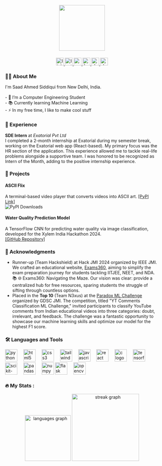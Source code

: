 <div align="center">
  <img height="150" src="https://avatars.githubusercontent.com/u/142170496?v=4" />
</div>

###

<div align="center">
  <a href="https://www.linkedin.com/in/saad-ahmed-siddiqui-666075288?lipi=urn%3Ali%3Apage%3Ad_flagship3_profile_view_base_contact_details%3BRHFNyqybS3GmRWJ3s6ezpA%3D%3D" target="_blank">
    <img src="https://img.shields.io/static/v1?message=LinkedIn&logo=linkedin&label=&color=0077B5&logoColor=white&labelColor=&style=for-the-badge" height="25" alt="linkedin logo" />
  </a>
  <a href="https://leetcode.com/saad1926q/" target="_blank">
    <img src="https://img.shields.io/static/v1?message=LeetCode&logo=LeetCode&label=&color=FFA116&logoColor=white&labelColor=&style=for-the-badge" height="25" alt="leetcode logo" />
  </a>
  <a href="https://www.geeksforgeeks.org/user/saad1926q/" target="_blank">
    <img src="https://img.shields.io/static/v1?message=GeeksforGeeks&logo=geeksforgeeks&label=&color=5B9B2D&logoColor=white&labelColor=&style=for-the-badge" height="25" alt="geeksforgeeks logo" />
  </a>
  <a href="https://www.kaggle.com/saad1926q" target="_blank">
    <img src="https://img.shields.io/static/v1?message=Kaggle&logo=kaggle&label=&color=20BEFF&logoColor=white&labelColor=&style=for-the-badge" height="25" alt="kaggle logo" />
  </a>
  <a href="https://devpost.com/saad-ahmed1926q" target="_blank">
    <img src="https://img.shields.io/static/v1?message=Devpost&logo=devpost&label=&color=6B9B4A&logoColor=white&labelColor=&style=for-the-badge" height="25" alt="devpost logo" />
  </a>
  <a href="https://devfolio.co/@saad1926q" target="_blank">
    <img src="https://img.shields.io/static/v1?message=Devfolio&logo=devfolio&label=&color=2B2D42&logoColor=white&labelColor=&style=for-the-badge" height="25" alt="devfolio logo" />
  </a>
</div>

###

<h3 align="left">🧑‍💻 About Me</h3>

<p align="left">I'm Saad Ahmed Siddiqui from New Delhi, India.<br><br>- 🔭 I’m a Computer Engineering Student<br>- 📚 Currently learning Machine Learning<br>- ⚡ In my free time, I like to make cool stuff</p>

###

<h3 align="left">💼 Experience</h3>

<p align="left">
  <strong>SDE Intern</strong> at <em>Exatorial Pvt Ltd</em><br>
  I completed a 2-month internship at Exatorial during my semester break, working on the Exatorial web app (React-based). My primary focus was the HR section of the application. This experience allowed me to tackle real-life problems alongside a supportive team. I was honored to be recognized as Intern of the Month, adding to the positive internship experience.
</p>

###

<h3 align="left">🚀 Projects</h3>

<h4>ASCII Flix</h4>
<p align="left">
  A terminal-based video player that converts videos into ASCII art. 
  <a href="https://pypi.org/project/ascii-flix/">[PyPI Link]</a> 
  <br>
  <img src="https://static.pepy.tech/badge/ascii-flix" alt="PyPI Downloads" />
</p>

<h4>Water Quality Prediction Model</h4>
<p align="left">
  A TensorFlow CNN for predicting water quality via image classification, developed for the Xylem India Hackathon 2024.
  <br><a href="https://github.com/owaismohammad/pristine-cnn">[GitHub Repository]</a>
</p>

###

<h3 align="left">🔔 Acknowledgments</h3>

<ul align="left">
  <li>
    Runner-up (Team Hackshield) at Hack JMI 2024 organized by IEEE JMI. We crafted an educational website, <a href="https://devfolio.co/projects/exams-72d6" target="_blank">Exams360</a>, aiming to simplify the exam preparation journey for students tackling IITJEE, NEET, and NDA. 📚 🌐 Exams360: Navigating the Maze. Our vision was clear: provide a centralized hub for free resources, sparing students the struggle of sifting through countless options. 
  </li>
  <li>
    Placed in the <strong>Top 10</strong> (Team N3xus) at the <a href="https://www.kaggle.com/competitions/paradox-ml-challenge/leaderboard" target="_blank">Paradox ML Challenge</a> organized by GDSC JMI. The competition, titled "YT Comments Classification ML Challenge," invited participants to classify YouTube comments from Indian educational videos into three categories: doubt, irrelevant, and feedback. The challenge was a fantastic opportunity to showcase our machine learning skills and optimize our model for the highest F1 score.
  </li>
</ul>

###

<h3 align="left">🛠 Languages and Tools</h3>

<div align="left">
    <img src="https://cdn.jsdelivr.net/gh/devicons/devicon/icons/python/python-original.svg" height="40" alt="python logo" />
  <img width="12" />
  <img src="https://cdn.jsdelivr.net/gh/devicons/devicon/icons/html5/html5-original.svg" height="40" alt="html5 logo" />
  <img width="12" />
  <img src="https://cdn.jsdelivr.net/gh/devicons/devicon/icons/css3/css3-original.svg" height="40" alt="css3 logo" />
  <img width="12" />
  <img src="https://cdn.jsdelivr.net/gh/devicons/devicon/icons/tailwindcss/tailwindcss-original-wordmark.svg" height="40" alt="tailwindcss logo" />
  <img width="12" />
  <img src="https://cdn.jsdelivr.net/gh/devicons/devicon/icons/javascript/javascript-original.svg" height="40" alt="javascript logo" />
  <img width="12" />
  <img src="https://cdn.jsdelivr.net/gh/devicons/devicon/icons/react/react-original.svg" height="40" alt="react logo" />
  <img width="12" />
  <img src="https://cdn.jsdelivr.net/gh/devicons/devicon/icons/c/c-original.svg" height="40" alt="c logo" />
  <img width="12" />
  <img src="https://cdn.jsdelivr.net/gh/devicons/devicon/icons/tensorflow/tensorflow-original.svg" height="40" alt="tensorflow logo" />
  <img width="12" />
  <img src="https://upload.wikimedia.org/wikipedia/commons/0/05/Scikit_learn_logo_small.svg" height="40" alt="scikit-learn logo" />
  <img width="12" />
  <img src="https://cdn.jsdelivr.net/gh/devicons/devicon/icons/pandas/pandas-original.svg" height="40" alt="pandas logo" />
  <img width="12" />
  <img src="https://cdn.jsdelivr.net/gh/devicons/devicon/icons/numpy/numpy-original.svg" height="40" alt="numpy logo" />
  <img src="https://www.cdnlogo.com/logos/f/50/flask.svg" height="40" alt="flask logo" />
  <img width="12" />
  <img src="https://upload.wikimedia.org/wikipedia/commons/thumb/5/53/OpenCV_Logo_with_text.png/487px-OpenCV_Logo_with_text.png" height="40" alt="opencv logo" />
</div>

###

<h3 align="left">🔥 My Stats :</h3>

<div align="center">
  <img src="https://github-readme-stats.vercel.app/api/top-langs?username=Saad1926Q&locale=en&hide_title=false&layout=compact&card_width=320&langs_count=5&theme=dracula&hide_border=false&order=2&hide=jupyter%20notebook,html,css" height="150" alt="languages graph" />
  <img src="https://streak-stats.demolab.com?user=Saad1926Q&locale=en&mode=daily&theme=dark&hide_border=false&border_radius=5&order=3" height="220" alt="streak graph" />
</div>

###


